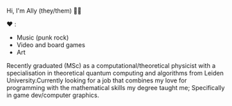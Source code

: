 Hi, I'm Ally (they/them) :rainbow_flag:

:heart: :
- Music (punk rock)
- Video and board games
- Art
 
Recently graduated (MSc) as a computational/theoretical physicist with a specialisation 
in theoretical quantum computing and algorithms from Leiden University.Currently looking for a job that combines my love for programming with the mathematical skills my
degree taught me; Specifically in game dev/computer graphics.

